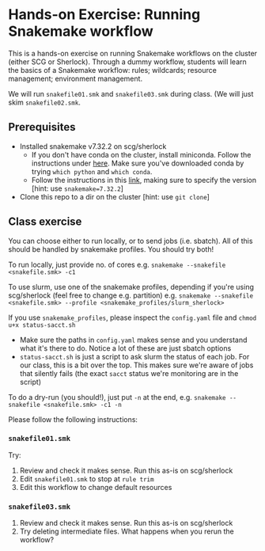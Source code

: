# Hands-on Exercise: Running Snakemake workflow

This is a hands-on exercise on running Snakemake workflows on the cluster (either SCG or Sherlock). Through a dummy workflow, students will learn the basics of a Snakemake workflow: rules; wildcards; resource management; environment management. 

We will run `snakefile01.smk` and `snakefile03.smk` during class. (We will just skim `snakefile02.smk`.

## Prerequisites
* Installed snakemake v7.32.2 on scg/sherlock
  * If you don't have conda on the cluster, install miniconda. Follow the instructions under [here](https://github.com/bhattlab/scg_tools?tab=readme-ov-file#setting-up-your-environment-with-conda). Make sure you've downloaded conda by trying `which python` and `which conda`.
  * Follow the instructions in this [link](https://snakemake.readthedocs.io/en/v7.32.2/getting_started/installation.html), making sure to specify the version [hint: use `snakemake=7.32.2`]
* Clone this repo to a dir on the cluster [hint: use `git clone`]

## Class exercise
You can choose either to run locally, or to send jobs (i.e. sbatch). All of this should be handled by snakemake profiles. You should try both!

To run locally, just provide no. of cores e.g.
`snakemake --snakefile <snakefile.smk> -c1`

To use slurm, use one of the snakemake profiles, depending if you're using scg/sherlock (feel free to change e.g. partition) e.g.
`snakemake --snakefile <snakefile.smk> --profile <snakemake_profiles/slurm_sherlock>`

If you use `snakemake_profiles`, please inspect the `config.yaml` file and `chmod u+x status-sacct.sh` 
* Make sure the paths in `config.yaml` makes sense and you understand what it's there to do. Notice a lot of these are just sbatch options
* `status-sacct.sh` is just a script to ask slurm the status of each job. For our class, this is a bit over the top. This makes sure we're aware of jobs that silently fails (the exact `sacct` status we're monitoring are in the script)

To do a dry-run (you should!), just put `-n` at the end, e.g. 
`snakemake --snakefile <snakefile.smk> -c1 -n`


Please follow the following instructions:

### `snakefile01.smk`
Try:
1. Review and check it makes sense. Run this as-is on scg/sherlock 
2. Edit `snakefile01.smk` to stop at `rule trim`
3. Edit this workflow to change default resources

### `snakefile03.smk`
1. Review and check it makes sense. Run this as-is on scg/sherlock
2. Try deleting intermediate files. What happens when you rerun the workflow? 



